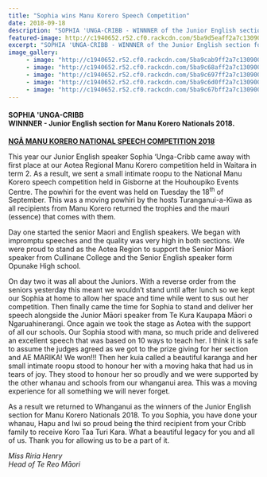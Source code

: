 ```yaml
---
title: "Sophia wins Manu Korero Speech Competition"
date: 2018-09-18
description: "SOPHIA 'UNGA-CRIBB - WINNNER of the Junior English section for Manu Korero Nationals 2018..."
featured-image: http://c1940652.r52.cf0.rackcdn.com/5ba9d5eaff2a7c130900004f/Sophia-and-Trophy280-(002).jpg
excerpt: "SOPHIA 'UNGA-CRIBB - WINNNER of the Junior English section for Manu Korero Nationals 2018."
image_gallery:
     - image: "http://c1940652.r52.cf0.rackcdn.com/5ba9cab9ff2a7c130900003a/logo.jpg"
     - image: "http://c1940652.r52.cf0.rackcdn.com/5ba9c68aff2a7c1309000030/Sophia-on-Stage-(002).jpg"
     - image: "http://c1940652.r52.cf0.rackcdn.com/5ba9c697ff2a7c1309000032/Sophia-Unga-Cribb-jnr-award.jpg"
     - image: "http://c1940652.r52.cf0.rackcdn.com/5ba9c6d0ff2a7c1309000036/photo-of-Sophia-Unga-Cribb--others.jpg"
     - image: "http://c1940652.r52.cf0.rackcdn.com/5ba9c67bff2a7c130900002e/Sophia-and-the-Kids.jpg"
---
```


<h4>SOPHIA 'UNGA-CRIBB<br />WINNNER - Junior English section for Manu Korero Nationals 2018.</h4>
<p><strong><span style="text-decoration: underline;">NG</span></strong><strong><span style="text-decoration: underline;">Ā</span></strong><strong><span style="text-decoration: underline;"> MANU KORERO NATIONAL SPEECH COMPETITION 2018</span></strong></p>
<p>This year our Junior English speaker Sophia &lsquo;Unga-Cribb came away with first place at our Aotea Regional Manu Korero competition held in Waitara in term 2. As a result, we sent a small intimate roopu to the National Manu Korero speech competition held in Gisborne at the Houhoupiko Events Centre. The powhiri for the event was held on Tuesday the 18<sup>th</sup> of September. This was a moving powhiri by the hosts Turanganui-a-Kiwa as all recipients from Manu Korero returned the trophies and the mauri (essence) that comes with them.</p>
<p>Day one started the senior Maori and English speakers. We began with impromptu speeches and the quality was very high in both sections. We were proud to stand as the Aotea Region to support the Senior Māori speaker from Cullinane College and the Senior English speaker form Opunake High school.</p>
<p>On day two it was all about the Juniors. With a reverse order from the seniors yesterday this meant we wouldn&rsquo;t stand until after lunch so we kept our Sophia at home to allow her space and time while went to sus out her competition. Then finally came the time for Sophia to stand and deliver her speech alongside the Junior Māori speaker from Te Kura Kaupapa Māori o Ngaruahinerangi. Once again we took the stage as Aotea with the support of all our schools. Our Sophia stood with mana, so much pride and delivered an excellent speech that was based on 10 ways to teach her. I think it is safe to assume the judges agreed as we got to the prize giving for her section and AE MARIKA! We won!!! Then her kuia called a beautiful karanga and her small intimate roopu stood to honour her with a moving haka that had us in tears of joy. They stood to honour her so proudly and we were supported by the other whanau and schools from our whanganui area. This was a moving experience for all something we will never forget.</p>
<p>As a result we returned to Whanganui as the winners of the Junior English section for Manu Korero Nationals 2018. To you Sophia, you have done your whanau, Hapu and Iwi so proud being the third recipient from your Cribb family to receive Koro Taa Turi Kara. What a beautiful legacy for you and all of us. Thank you for allowing us to be a part of it.</p>
<p><em>Miss Riria Henry</em><br /><em>Head of Te Reo Māori</em></p>

